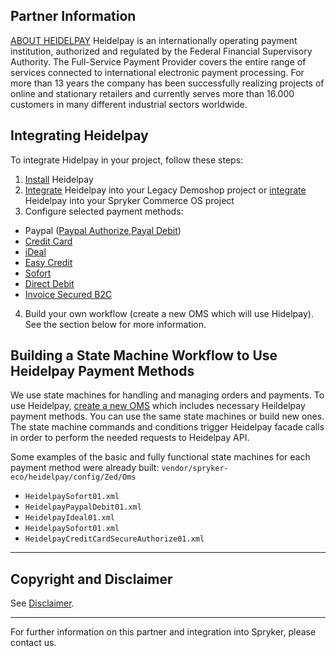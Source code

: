 ## Partner Information

[ABOUT HEIDELPAY](https://www.heidelpay.de/) 
Heidelpay is an internationally operating payment institution, authorized and regulated by the Federal Financial Supervisory Authority. The Full-Service Payment Provider covers the entire range of services connected to international electronic payment processing. For more than 13 years the company has been successfully realizing projects of online and stationary retailers and currently serves more than 16.000 customers in many different industrial sectors worldwide. 

## Integrating Heidelpay

To integrate Hidelpay in your project, follow these steps:

1. [Install](https://documentation.spryker.com/v4/docs/heidelpay-installation) Heidelpay
2. [Integrate](https://documentation.spryker.com/v4/docs/heidelpay-integration) Heidelpay into your Legacy Demoshop project or [integrate](https://documentation.spryker.com/v4/docs/heidelpay-integration-scos)  Heidelpay into your Spryker Commerce OS project
3. Configure selected payment methods:

  - Paypal ([Paypal Authorize](https://documentation.spryker.com/v4/docs/heidelpay-authorize),[Payal Debit](https://documentation.spryker.com/v4/docs/heidelpay-paypal-debit))
  - [Credit Card](https://documentation.spryker.com/v4/docs/heidelpay-credit-card)
  - [iDeal](https://documentation.spryker.com/docs/hedelpay-ideal)
  - [Easy Credit](https://documentation.spryker.com/v4/docs/heidelpay-easy-credit)
  - [Sofort](https://documentation.spryker.com/v4/docs/heidelay-sofort)
  - [Direct Debit](https://documentation.spryker.com/v4/docs/heidelpay-direct-debit)
  - [Invoice Secured B2C](https://documentation.spryker.com/v4/docs/heidelpay-invoice-secured-b2c)

4. Build your own workflow (create a new OMS which will use Hidelpay). See the section below for more information.

## Building a State Machine Workflow to Use Heidelpay Payment Methods

We use state machines for handling and managing orders and payments.
To use Heidelpay, [create a new OMS](http://documentation.spryker.com/v4/docs/oms-state-machine) which includes necessary Heildelpay payment methods. You can use the same state machines or build new ones. The state machine commands and conditions trigger Heidelpay facade calls in order to perform the needed requests to Heidelpay API.

Some examples of the basic and fully functional state machines for each payment method were already built: `vendor/spryker-eco/heidelpay/config/Zed/Oms`

* `HeidelpaySofort01.xml`
* `HeidelpayPaypalDebit01.xml`
* `HeidelpayIdeal01.xml`
* `HeidelpaySofort01.xml`
* `HeidelpayCreditCardSecureAuthorize01.xml`
---

## Copyright and Disclaimer

See [Disclaimer](https://github.com/spryker/spryker-documentation).

---
For further information on this partner and integration into Spryker, please contact us.

<div class="hubspot-form js-hubspot-form" data-portal-id="2770802" data-form-id="163e11fb-e833-4638-86ae-a2ca4b929a41" id="hubspot-1"></div>